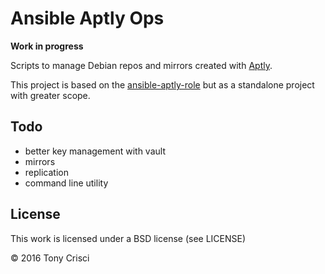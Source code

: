 # Ansible Aptly Ops

**Work in progress**

Scripts to manage Debian repos and mirrors created with [Aptly](https://www.aptly.info/).

This project is based on the [ansible-aptly-role](https://github.com/alexey-sveshnikov/ansible-aptly-role) but as a standalone project with greater scope.

## Todo

* better key management with vault
* mirrors
* replication
* command line utility

## License

This work is licensed under a BSD license (see LICENSE)

© 2016 Tony Crisci
